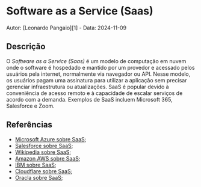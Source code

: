 # Software as a Service (Saas)

Autor: [Leonardo Pangaio][1] - Data: 2024-11-09

## Descrição

O *Software as a Service (Saas)* é um modelo de computação em nuvem onde o software é hospedado e mantido por um provedor e acessado pelos usuários pela internet, normalmente via navegador ou API. Nesse modelo, os usuários pagam uma assinatura para utilizar a aplicação sem precisar gerenciar infraestrutura ou atualizações. SaaS é popular devido à conveniência de acesso remoto e à capacidade de escalar serviços de acordo com a demanda. Exemplos de SaaS incluem Microsoft 365, Salesforce e Zoom.

## Referências

- [Microsoft Azure sobre SaaS](https://azure.microsoft.com/en-us/resources/cloud-computing-dictionary/what-is-saas);
- [Salesforce sobre SaaS](https://www.salesforce.com/saas/);
- [Wikipedia sobre SaaS](https://en.wikipedia.org/wiki/Software_as_a_service);
- [Amazon AWS sobre SaaS](https://aws.amazon.com/what-is/saas/);
- [IBM sobre SaaS](https://www.ibm.com/topics/saas);
- [Cloudflare sobre SaaS](https://www.cloudflare.com/pt-br/learning/cloud/what-is-saas/);
- [Oracla sobre SaaS](https://www.oracle.com/ng/applications/what-is-saas/);